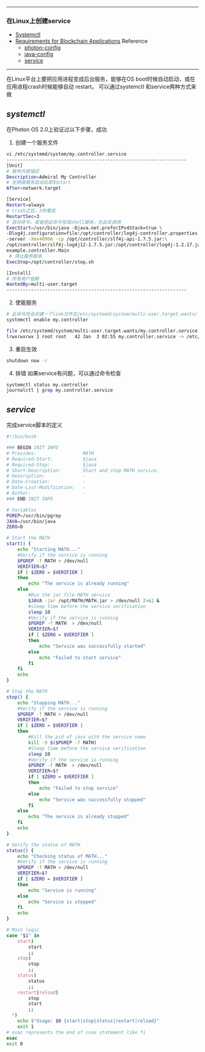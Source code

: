 
---

### 在Linux上创建service
- [Systemctl](##systemctl)
- [Requirements for Blockchain Applications](#requirements-for-blockchain-applications)
Reference   
	- [photon-config](http://www.vmtocloud.com/how-to-configure-photon-os-to-auto-start-containers-at-boot-time/)<br>
	- [java-config](https://stackoverflow.com/questions/11203483/run-a-java-application-as-a-service-on-linux)<br>
	- [service](http://www.csdn.net/article/2015-02-27/2824034)

---

在Linux平台上要把应用进程变成后台服务，能够在OS boot时候自动启动，或在应用进程crash时候能够自动 restart。 可以通过systemctl 和service两种方式来做

## *systemctl*
在Photon OS 2.0上验证过以下步骤，成功    
1. 创建一个服务文件
```bash
vi /etc/systemd/system/my.controller.service
------------------------------------------------------------------
[Unit]
# 服务内容描述
Description=Admiral My Controller
# 在网络服务启动后即刻start
After=network.target

[Service]
Restart=always
# crash之后，3秒重启
RestartSec=3
# 启动命令，或者把此命令写成shell脚本，在此处调用
ExecStart=/usr/bin/java -Djava.net.preferIPv4Stack=true \
-Dlog4j.configuration=file:/opt/controller/log4j-controller.properties \
-server -Xmx4096m -cp /opt/controller/slf4j-api-1.7.5.jar:\
/opt/controller/slf4j-log4j12-1.7.5.jar:/opt/controller/log4j-1.2.17.jar \
example.controller.Main
 # 停止服务脚本
ExecStop=/opt/controller/stop.sh

[Install]
# 所有用户依赖
WantedBy=multi-user.target
------------------------------------------------------------------
```

2. 使能服务
```bash
# 此命令将会创建一个link文件在/etc/systemd/system/multi-user.target.wants/
systemctl enable my.controller

file /etc/systemd/system/multi-user.target.wants/my.controller.service
lrwxrwxrwx 1 root root   42 Jan  3 02:55 my.controller.service -> /etc/systemd/system/my.controller.service
```

3. 重启生效
```bash
shutdown now -r
```

4. 排错
如果service有问题，可以通过命令检查
```bash
systemctl status my.controller
journalctl | grep my.controller.service
```

## *service*
完成service脚本的定义    
```bash
#!/bin/bash

### BEGIN INIT INFO
# Provides:                 MATH
# Required-Start:           $java
# Required-Stop:            $java
# Short-Description:        Start and stop MATH service.
# Description:              -
# Date-Creation:            -
# Date-Last-Modification:   -
# Author:                   -
### END INIT INFO

# Variables
PGREP=/usr/bin/pgrep
JAVA=/usr/bin/java
ZERO=0

# Start the MATH
start() {
    echo "Starting MATH..."
    #Verify if the service is running
    $PGREP -f MATH > /dev/null
    VERIFIER=$?
    if [ $ZERO = $VERIFIER ]
    then
        echo "The service is already running"
    else
        #Run the jar file MATH service
        $JAVA -jar /opt/MATH/MATH.jar > /dev/null 2>&1 &
        #sleep time before the service verification
        sleep 10
        #Verify if the service is running
        $PGREP -f MATH  > /dev/null
        VERIFIER=$?
        if [ $ZERO = $VERIFIER ]
        then
            echo "Service was successfully started"
        else
            echo "Failed to start service"
        fi
    fi
    echo
}

# Stop the MATH
stop() {
    echo "Stopping MATH..."
    #Verify if the service is running
    $PGREP -f MATH > /dev/null
    VERIFIER=$?
    if [ $ZERO = $VERIFIER ]
    then
        #Kill the pid of java with the service name
        kill -9 $($PGREP -f MATH)
        #Sleep time before the service verification
        sleep 10
        #Verify if the service is running
        $PGREP -f MATH  > /dev/null
        VERIFIER=$?
        if [ $ZERO = $VERIFIER ]
        then
            echo "Failed to stop service"
        else
            echo "Service was successfully stopped"
        fi
    else
        echo "The service is already stopped"
    fi
    echo
}

# Verify the status of MATH
status() {
    echo "Checking status of MATH..."
    #Verify if the service is running
    $PGREP -f MATH > /dev/null
    VERIFIER=$?
    if [ $ZERO = $VERIFIER ]
    then
        echo "Service is running"
    else
        echo "Service is stopped"
    fi
    echo
}

# Main logic
case "$1" in
    start)
        start
        ;;
    stop)
        stop
        ;;
    status)
        status
        ;;
    restart|reload)
        stop
        start
        ;;
  *)
    echo $"Usage: $0 {start|stop|status|restart|reload}"
    exit 1
# esac represents the end of case statement like fi	
esac
exit 0
```